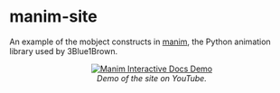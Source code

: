 # manim-site
An example of the mobject constructs in [manim](https://github.com/3b1b/manim), the Python animation library used by 3Blue1Brown.

<p align="center">
  <a href="http://www.youtube.com/watch?v=fDgOT_8zsaI"><img src="http://img.youtube.com/vi/fDgOT_8zsaI/0.jpg" alt="Manim Interactive Docs Demo"></a>
  <br>
  <i>Demo of the site on YouTube.</i>
</p>
